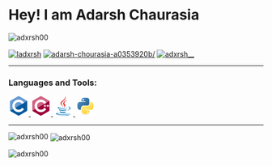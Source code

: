 <h1>Hey! I am Adarsh Chaurasia</h1>

<p align="left"> <img src="https://komarev.com/ghpvc/?username=adxrsh00&label=Profile%20views&color=0e75b6&style=flat" alt="adxrsh00" /> </p>

<p align="left">

<a href="https://twitter.com/Iadxrsh" target="blank"><img align="center" src="https://cdn.jsdelivr.net/npm/simple-icons@3.0.1/icons/twitter.svg" alt="Iadxrsh" height="30" width="40" /></a>
<a href="https://www.linkedin.com/in/adarsh-chourasia-a0353920b/" target="blank"><img align="center" src="https://cdn.jsdelivr.net/npm/simple-icons@3.0.1/icons/linkedin.svg" alt="adarsh-chourasia-a0353920b/" height="30" width="40" /></a>
<a href="https://instagram.com/adxrsh__" target="blank"><img align="center" src="https://cdn.jsdelivr.net/npm/simple-icons@3.0.1/icons/instagram.svg" alt="adxrsh__" height="30" width="40" /></a>

</p>
<hr>

<h3 align="left">Languages and Tools:</h3>
<p align="left"> <a href="https://www.cprogramming.com/" target="_blank"> <img src="https://raw.githubusercontent.com/devicons/devicon/master/icons/c/c-original.svg" alt="c" width="40" height="40"/> </a> <a href="https://www.w3schools.com/cpp/" target="_blank"> <img src="https://raw.githubusercontent.com/devicons/devicon/master/icons/cplusplus/cplusplus-original.svg" alt="cplusplus" width="40" height="40"/> </a><a href="https://www.java.com" target="_blank"> <img src="https://raw.githubusercontent.com/devicons/devicon/master/icons/java/java-original.svg" alt="java" width="40" height="40"/> </a>  <a href="https://www.python.org" target="_blank"> <img src="https://raw.githubusercontent.com/devicons/devicon/master/icons/python/python-original.svg" alt="python" width="40" height="40"/> </a> </p>

<hr>

<p><img align="left" src="https://github-readme-stats.vercel.app/api/top-langs?username=adxrsh00&show_icons=true&locale=en&layout=compact?theme=onedark" alt="adxrsh00" /></p>

<p>&nbsp;<img align="center" src="https://github-readme-stats.vercel.app/api?username=adxrsh00&show_icons=true&locale=en" alt="adxrsh00" /></p>

<p><img align="center" src="https://github-readme-streak-stats.herokuapp.com/?user=adxrsh00&" alt="adxrsh00" /></p>

